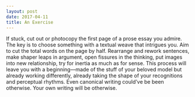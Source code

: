 ```yaml
---
layout: post
date: 2017-04-11
title: An Exercise
---
```



If stuck, cut out or photocopy the first page of a prose essay you admire.  The key is to choose something 
with a textual weave that intrigues you.  Aim to cut the total words on the page by half.  Rearrange and 
rework sentences, make shaper leaps in argument, open fissures in the thinking, put images into new 
relationship, try for inertia as much as for sense.  This process will leave you with a beginning––made of
the stuff of your beloved model but already working differently, already taking the shape of your 
recognitions and perceptual rhythms.  Even canonical writing could’ve be been otherwise.  Your own writing 
will be otherwise.
